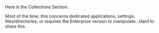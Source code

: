 Here is the Collections Section.


Most of the time, this concerns dedicated applications, settings, files/directories, 
or requires the Enterprise version to manipulate...Hard to share this.
